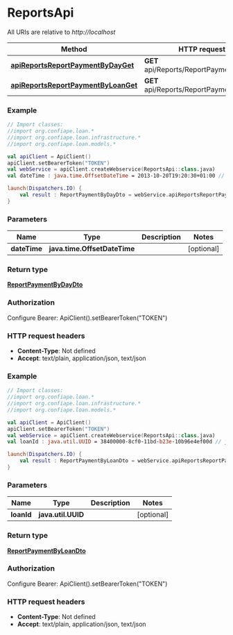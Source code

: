 # ReportsApi

All URIs are relative to *http://localhost*

| Method | HTTP request | Description |
| ------------- | ------------- | ------------- |
| [**apiReportsReportPaymentByDayGet**](ReportsApi.md#apiReportsReportPaymentByDayGet) | **GET** api/Reports/ReportPaymentByDay |  |
| [**apiReportsReportPaymentByLoanGet**](ReportsApi.md#apiReportsReportPaymentByLoanGet) | **GET** api/Reports/ReportPaymentByLoan |  |





### Example
```kotlin
// Import classes:
//import org.confiape.loan.*
//import org.confiape.loan.infrastructure.*
//import org.confiape.loan.models.*

val apiClient = ApiClient()
apiClient.setBearerToken("TOKEN")
val webService = apiClient.createWebservice(ReportsApi::class.java)
val dateTime : java.time.OffsetDateTime = 2013-10-20T19:20:30+01:00 // java.time.OffsetDateTime | 

launch(Dispatchers.IO) {
    val result : ReportPaymentByDayDto = webService.apiReportsReportPaymentByDayGet(dateTime)
}
```

### Parameters
| Name | Type | Description  | Notes |
| ------------- | ------------- | ------------- | ------------- |
| **dateTime** | **java.time.OffsetDateTime**|  | [optional] |

### Return type

[**ReportPaymentByDayDto**](ReportPaymentByDayDto.md)

### Authorization


Configure Bearer:
    ApiClient().setBearerToken("TOKEN")

### HTTP request headers

 - **Content-Type**: Not defined
 - **Accept**: text/plain, application/json, text/json




### Example
```kotlin
// Import classes:
//import org.confiape.loan.*
//import org.confiape.loan.infrastructure.*
//import org.confiape.loan.models.*

val apiClient = ApiClient()
apiClient.setBearerToken("TOKEN")
val webService = apiClient.createWebservice(ReportsApi::class.java)
val loanId : java.util.UUID = 38400000-8cf0-11bd-b23e-10b96e4ef00d // java.util.UUID | 

launch(Dispatchers.IO) {
    val result : ReportPaymentByLoanDto = webService.apiReportsReportPaymentByLoanGet(loanId)
}
```

### Parameters
| Name | Type | Description  | Notes |
| ------------- | ------------- | ------------- | ------------- |
| **loanId** | **java.util.UUID**|  | [optional] |

### Return type

[**ReportPaymentByLoanDto**](ReportPaymentByLoanDto.md)

### Authorization


Configure Bearer:
    ApiClient().setBearerToken("TOKEN")

### HTTP request headers

 - **Content-Type**: Not defined
 - **Accept**: text/plain, application/json, text/json


